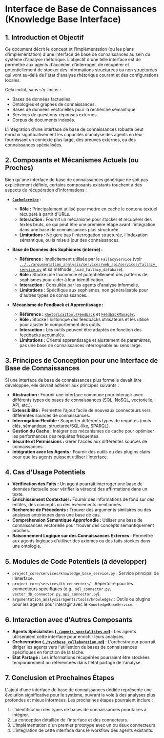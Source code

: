 # Interface de Base de Connaissances (Knowledge Base Interface)

## 1. Introduction et Objectif

Ce document décrit le concept et l'implémentation (ou les plans d'implémentation) d'une interface de base de connaissances au sein du système d'analyse rhétorique. L'objectif d'une telle interface est de permettre aux agents d'accéder, d'interroger, de récupérer et potentiellement de stocker des informations structurées ou non structurées qui vont au-delà de l'état d'analyse rhétorique courant et des configurations locales.

Cela inclut, sans s'y limiter :
*   Bases de données factuelles.
*   Ontologies et graphes de connaissances.
*   Bases de données vectorielles pour la recherche sémantique.
*   Services de questions-réponses externes.
*   Corpus de documents indexés.

L'intégration d'une interface de base de connaissances robuste peut enrichir significativement les capacités d'analyse des agents en leur fournissant un contexte plus large, des preuves externes, ou des connaissances spécialisées.

## 2. Composants et Mécanismes Actuels (ou Proches)

Bien qu'une interface de base de connaissances générique ne soit pas explicitement définie, certains composants existants touchent à des aspects de récupération d'informations :

*   **[`CacheService`](../../argumentation_analysis/services/cache_service.py)** :
    *   **Rôle :** Principalement utilisé pour mettre en cache le contenu textuel récupéré à partir d'URLs.
    *   **Interaction :** Fournit un mécanisme pour stocker et récupérer des textes bruts, ce qui peut être une première étape avant l'intégration dans une base de connaissances plus structurée.
    *   **Limitations :** Ne gère pas l'interrogation structurée, l'indexation sémantique, ou la mise à jour des connaissances.

*   **Base de Données des Sophismes (interne) :**
    *   **Référence :** Implicitement utilisée par le `FallacyService` (voir [`../../argumentation_analysis/services/web_api/services/fallacy_service.py`](../../argumentation_analysis/services/web_api/services/fallacy_service.py) et sa méthode `_load_fallacy_database`).
    *   **Rôle :** Stocke une taxonomie et potentiellement des patterns de sophismes pour aider à leur identification.
    *   **Interaction :** Consultée par les agents d'analyse informelle.
    *   **Limitations :** Spécifique aux sophismes, non généralisable pour d'autres types de connaissances.

*   **Mécanisme de Feedback et Apprentissage :**
    *   **Référence :** [`RhetoricalToolsFeedback`](../../argumentation_analysis/orchestration/hierarchical/operational/feedback_mechanism.py) et [`FeedbackManager`](../../argumentation_analysis/orchestration/hierarchical/operational/feedback_mechanism.py).
    *   **Rôle :** Stocke l'historique des feedbacks utilisateurs et les utilise pour ajuster le comportement des outils.
    *   **Interaction :** Les outils peuvent être adaptés en fonction des feedbacks accumulés.
    *   **Limitations :** Orienté apprentissage et ajustement de paramètres, pas une base de connaissances interrogeable au sens large.

## 3. Principes de Conception pour une Interface de Base de Connaissances

Si une interface de base de connaissances plus formelle devait être développée, elle devrait adhérer aux principes suivants :

*   **Abstraction :** Fournir une interface commune pour interagir avec différents types de bases de connaissances (SQL, NoSQL, vectorielle, API, etc.).
*   **Extensibilité :** Permettre l'ajout facile de nouveaux connecteurs vers différentes sources de connaissances.
*   **Interrogation Flexible :** Supporter différents types de requêtes (mots-clés, sémantique, structurée/SQL-like, SPARQL).
*   **Gestion du Cache :** Intégrer des mécanismes de cache pour optimiser les performances des requêtes fréquentes.
*   **Sécurité et Permissions :** Gérer l'accès aux différentes sources de connaissances.
*   **Intégration avec les Agents :** Fournir des outils ou des plugins clairs pour que les agents puissent utiliser l'interface.

## 4. Cas d'Usage Potentiels

*   **Vérification des Faits :** Un agent pourrait interroger une base de données factuelle pour vérifier la véracité des affirmations dans un texte.
*   **Enrichissement Contextuel :** Fournir des informations de fond sur des entités, des concepts ou des événements mentionnés.
*   **Recherche de Précédents :** Trouver des arguments similaires ou des analyses antérieures dans une base de cas.
*   **Compréhension Sémantique Approfondie :** Utiliser une base de connaissances vectorielle pour trouver des concepts sémantiquement proches.
*   **Raisonnement Logique sur des Connaissances Externes :** Permettre aux agents logiques d'utiliser des axiomes ou des faits stockés dans une ontologie.

## 5. Modules de Code Potentiels (à développer)

*   `project_core/services/knowledge_base_service.py` : Service principal de l'interface.
*   `project_core/services/kb_connectors/` : Répertoire pour les connecteurs spécifiques (e.g., `sql_connector.py`, `vector_db_connector.py`, `api_connector.py`).
*   `argumentation_analysis/agents/tools/knowledge/` : Outils ou plugins pour les agents pour interagir avec le `KnowledgeBaseService`.

## 6. Interaction avec d'Autres Composants

*   **Agents Spécialistes ([`./agents_specialistes.md`](./agents_specialistes.md)) :** Les agents utiliseraient cette interface pour enrichir leurs analyses.
*   **Orchestration ([`./synthese_collaboration.md`](./synthese_collaboration.md)) :** L'orchestrateur pourrait diriger les agents vers l'utilisation de bases de connaissances spécifiques en fonction de la tâche.
*   **État Partagé :** Les informations récupérées pourraient être stockées temporairement ou référencées dans l'état partagé de l'analyse.

## 7. Conclusion et Prochaines Étapes

L'ajout d'une interface de base de connaissances dédiée représente une évolution significative pour le système, ouvrant la voie à des analyses plus profondes et mieux informées. Les prochaines étapes pourraient inclure :
1.  L'identification des types de bases de connaissances prioritaires à intégrer.
2.  La conception détaillée de l'interface et des connecteurs.
3.  L'implémentation d'un premier prototype avec un ou deux connecteurs.
4.  L'intégration de cette interface dans le workflow des agents existants.